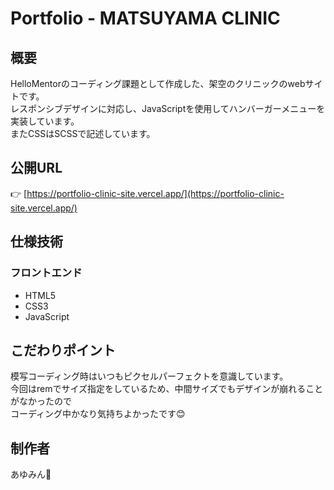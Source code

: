 # Portfolio - MATSUYAMA CLINIC

## 概要
HelloMentorのコーディング課題として作成した、架空のクリニックのwebサイトです。  
レスポンシブデザインに対応し、JavaScriptを使用してハンバーガーメニューを実装しています。  
またCSSはSCSSで記述しています。

##  公開URL

👉 [https://portfolio-clinic-site.vercel.app/](https://portfolio-clinic-site.vercel.app/)

## 仕様技術
### フロントエンド
- HTML5
- CSS3
- JavaScript

##  こだわりポイント
模写コーディング時はいつもピクセルパーフェクトを意識しています。  
今回はremでサイズ指定をしているため、中間サイズでもデザインが崩れることがなかったので  
コーディング中かなり気持ちよかったです😊

## 制作者
あゆみん🌻